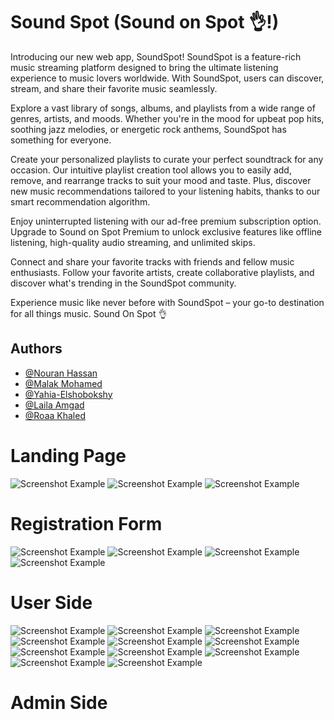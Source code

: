# Sound Spot (Sound on Spot 👌!)
Introducing our new web app, SoundSpot! SoundSpot is a feature-rich music streaming platform designed to bring the ultimate listening experience to music lovers worldwide. With SoundSpot, users can discover, stream, and share their favorite music seamlessly.

Explore a vast library of songs, albums, and playlists from a wide range of genres, artists, and moods. Whether you're in the mood for upbeat pop hits, soothing jazz melodies, or energetic rock anthems, SoundSpot has something for everyone.

Create your personalized playlists to curate your perfect soundtrack for any occasion. Our intuitive playlist creation tool allows you to easily add, remove, and rearrange tracks to suit your mood and taste. Plus, discover new music recommendations tailored to your listening habits, thanks to our smart recommendation algorithm.

Enjoy uninterrupted listening with our ad-free premium subscription option. Upgrade to Sound on Spot Premium to unlock exclusive features like offline listening, high-quality audio streaming, and unlimited skips.

Connect and share your favorite tracks with friends and fellow music enthusiasts. Follow your favorite artists, create collaborative playlists, and discover what's trending in the SoundSpot community.

Experience music like never before with SoundSpot – your go-to destination for all things music. 
Sound On Spot 👌
## Authors

- [@Nouran Hassan](https://github.com/Nouran246)
- [@Malak Mohamed](https://github.com/MalakMohameed)
- [@Yahia-Elshobokshy](https://github.com/Yahia-Elshobokshy)
- [@Laila Amgad](https://github.com/Laila4563)
- [@Roaa Khaled](https://github.com/Rowlkh)

# Landing Page

![Screenshot Example](https://drive.google.com/uc?id=1AtXumDj9XsnQfXk3qoYwEsMI-ZdwRdTA)
![Screenshot Example](https://drive.google.com/uc?id=1Esi32IMNiujilBbFLmFlx4XaVAw3b1fv)
![Screenshot Example](https://drive.google.com/uc?id=1dzdndxm5u5vqKO_DCeFRoTs3TqFkqLb1)

# Registration Form

![Screenshot Example](https://drive.google.com/uc?id=1cWazcvUXitjAQX-DJUdBl0_pTaJNaW3s)
![Screenshot Example](https://drive.google.com/uc?id=10TYiFFmIAHs-EqMXkvw6K65tzEv7ZAHk)
![Screenshot Example](https://drive.google.com/uc?id=18kc2cYUTDO9HQTOApnqFktYMWI9OboVb)
![Screenshot Example](https://drive.google.com/uc?id=1tHGPCHUBHqxl5_ZIVFlz84ks4mE1JfIz)

# User Side

![Screenshot Example](https://drive.google.com/uc?id=1c9Wq-2JBhD3LvxRE3EUUCx3c4aMnqqOP)
![Screenshot Example](https://drive.google.com/uc?id=1bj2P2MYK1sRJuneVF4lCI6gqlRbnCrSz)
![Screenshot Example](https://drive.google.com/uc?id=1gJgZAwe-Va7-tvW-V4lIslKE5e_rqAe1)
![Screenshot Example](https://drive.google.com/uc?id=1al_px310fw3Xuk1_GfLTUJTes0lYYoYK)
![Screenshot Example](https://drive.google.com/uc?id=1IhG_LafElTR1Bm2I-liNp2Tju9oRe9QW)
![Screenshot Example](https://drive.google.com/uc?id=1bIrp7i1OgA_2AdkCmJPB9S01e8bkPvXe)
![Screenshot Example](https://drive.google.com/uc?id=1l3lwRtnU7bZpQVkEP_vrkgCQZUPopF_k)
![Screenshot Example](https://drive.google.com/uc?id=1W6-4pbe-49H4Nt1jEQvCE1Km7na72on7)
![Screenshot Example](https://drive.google.com/uc?id=1bvGNB1bdhOESPHZeLWhB8Atx43d13M3M)
![Screenshot Example](https://drive.google.com/uc?id=1WXQiPI0iRXnRoc8CPHV0dq_vzBrPYRYj)
![Screenshot Example](https://drive.google.com/uc?id=1qbv-RQwziT7JfEQARapjfIu78ZKBtMIH)

# Admin Side






